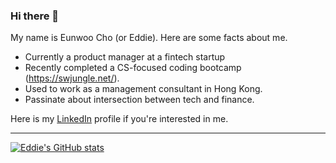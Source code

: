 ### Hi there 👋

My name is Eunwoo Cho (or Eddie). Here are some facts about me. 
- Currently a product manager at a fintech startup
- Recently completed a CS-focused coding bootcamp (https://swjungle.net/). 
- Used to work as a management consultant in Hong Kong. 
- Passinate about intersection between tech and finance. 

Here is my [LinkedIn](https://www.linkedin.com/in/eddie-eunwoo-cho-28450390/) profile if you're interested in me.

--- 
[![Eddie's GitHub stats](https://github-readme-stats.vercel.app/api?username=eddiecho7)](https://github.com/eddiecho7/github-readme-stats)


<!--
**eddiecho7/eddiecho7** is a ✨ _special_ ✨ repository because its `README.md` (this file) appears on your GitHub profile.

Here are some ideas to get you started:

- 🔭 I’m currently working on ...
- 🌱 I’m currently learning ...
- 👯 I’m looking to collaborate on ...
- 🤔 I’m looking for help with ...
- 💬 Ask me about ...
- 📫 How to reach me: ...
- 😄 Pronouns: ...
- ⚡ Fun fact: ...
-->
